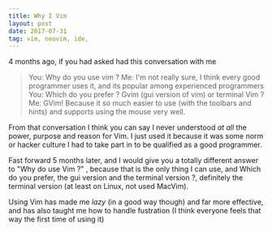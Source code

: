 ```yaml
---
title: Why I Vim
layout: post
date: 2017-07-31
tag: vim, neovim, ide, 
---
```


4 months ago, if you had asked had this conversation with me
> You: Why do you use vim ?
> Me:   I'm not really sure, I think every good programmer uses it, and its popular among experienced programmers
> You:  Which do you prefer ? Gvim (gui version of vim) or terminal Vim ?
> Me:   GVim! Because it so much easier to use (with the toolbars and hints) and supports using the mouse very well.

From that conversation I think you can say I never understood *at all* the power, purpose and reason for Vim. I just used it because it was some norm or hacker culture I had to take part in to be qualified as a good programmer.

Fast forward 5 months later, and I would give you a totally different answer to "Why do use Vim ?" , because that is the only thing I can use, and Which do you prefer, the gui version and the terminal version ?, definitely the terminal version (at least on Linux, not used MacVim). 

Using Vim has made me *lazy* (in a good way though) and far more effective, and has also taught me how to handle fustration (I think everyone feels that way the first time of using it) 
